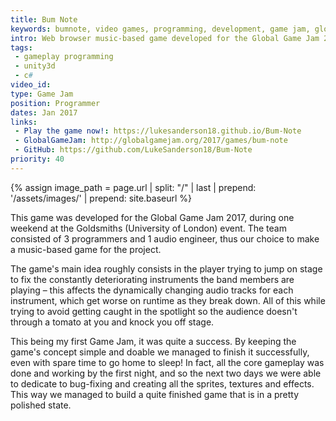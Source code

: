 ```yaml
---
title: Bum Note
keywords: bumnote, video games, programming, development, game jam, global game jam, gameplay, music, band
intro: Web browser music-based game developed for the Global Game Jam 2017.
tags:
 - gameplay programming
 - unity3d
 - c#
video_id: 
type: Game Jam
position: Programmer
dates: Jan 2017
links: 
 - Play the game now!: https://lukesanderson18.github.io/Bum-Note
 - GlobalGameJam: http://globalgamejam.org/2017/games/bum-note
 - GitHub: https://github.com/LukeSanderson18/Bum-Note
priority: 40
---
```


{% assign image_path = page.url | split: "/" | last | prepend: '/assets/images/' | prepend: site.baseurl %}

This game was developed for the Global Game Jam 2017, during one weekend at the Goldsmiths (University of London) event. The team consisted of 3 programmers and 1 audio engineer, thus our choice to make a music-based game for the project.

The game's main idea roughly consists in the player trying to jump on stage to fix the constantly deteriorating instruments the band members are playing – this affects the dynamically changing audio tracks for each instrument, which get worse on runtime as they break down. All of this while trying to avoid getting caught in the spotlight so the audience doesn't through a tomato at you and knock you off stage.

This being my first Game Jam, it was quite a success. By keeping the game's concept simple and doable we managed to finish it successfully, even with spare time to go home to sleep! In fact, all the core gameplay was done and working by the first night, and so the next two days we were able to dedicate to bug-fixing and creating all the sprites, textures and effects. This way we managed to build a quite finished game that is in a pretty polished state.
